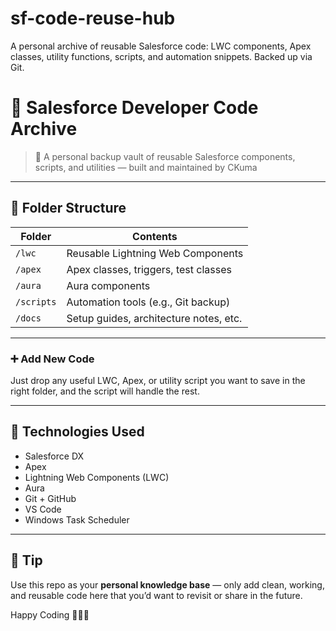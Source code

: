 # sf-code-reuse-hub
A personal archive of reusable Salesforce code: LWC components, Apex classes, utility functions, scripts, and automation snippets. Backed up via Git.

# 🧠 Salesforce Developer Code Archive

> 🔁 A personal backup vault of reusable Salesforce components, scripts, and utilities — built and maintained by CKuma

---

## 📁 Folder Structure

| Folder      | Contents                                |
|-------------|------------------------------------------|
| `/lwc`      | Reusable Lightning Web Components        |
| `/apex`     | Apex classes, triggers, test classes     |
| `/aura`     | Aura components                          |
| `/scripts`  | Automation tools (e.g., Git backup)      |
| `/docs`     | Setup guides, architecture notes, etc.   |

---

### ➕ Add New Code

Just drop any useful LWC, Apex, or utility script you want to save in the right folder, and the script will handle the rest.

---

## 🧰 Technologies Used

- Salesforce DX
- Apex
- Lightning Web Components (LWC)
- Aura
- Git + GitHub
- VS Code
- Windows Task Scheduler

---

## 📌 Tip

Use this repo as your **personal knowledge base** — only add clean, working, and reusable code here that you’d want to revisit or share in the future.

Happy Coding 👨‍💻💥
